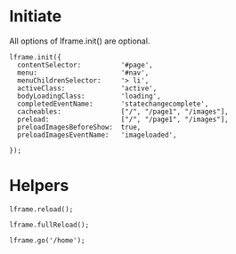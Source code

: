 Initiate
========

All options of lframe.init() are optional.

    lframe.init({
      contentSelector:          '#page',
      menu:                     '#nav',
      menuChildrenSelector:     '> li',
      activeClass:              'active',
      bodyLoadingClass:         'loading',
      completedEventName:       'statechangecomplete',
      cacheables:               ["/", "/page1", "/images"],
      preload:                  ["/", "/page1", "/images"],
      preloadImagesBeforeShow:  true,
      preloadImagesEventName:   'imageloaded',

    });
    
Helpers
=======

    lframe.reload();
    
    lframe.fullReload();
    
    lframe.go('/home');
